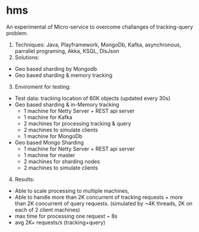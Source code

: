 # hms
An experimental of Micro-service to overcome challanges of tracking-query problem.
1. Techniques: Java, Playframework, MongoDb, Kafka, asynchronous, parrallel programing, Akka, KSQL, DlsJson
2. Solutions: 
  * Geo based sharding by Mongodb
  * Geo based sharding & memory tracking
3. Enviroment for testing:
 * Test data: tracking location of 60K objects (updated every 30s)
 * Geo based sharding & in-Memory tracking
     * 1 machine for Netty Server + REST api server
     * 1 machine for Kafka 
     * 2 machines for processing tracking & query
     * 2 machines to simulate clients
     * 1 machine for MongoDb
 * Geo based Mongo Sharding
     * 1 machine for Netty Server + REST api server
     * 1 machine for master
     * 2 machines for sharding nodes
     * 2 machines to simulate clients
4. Results: 
  * Able to scale processing to multiple machines, 
  * Able to handle more than 2K concurrent of tracking requests + more than 2K concurrent of query requests. 
   (simulated by ~4K threads, 2K on each of 2 client machines)
  * max time for processing one request ~ 8s
  * avg 2K+ requests/s (tracking+query) 
